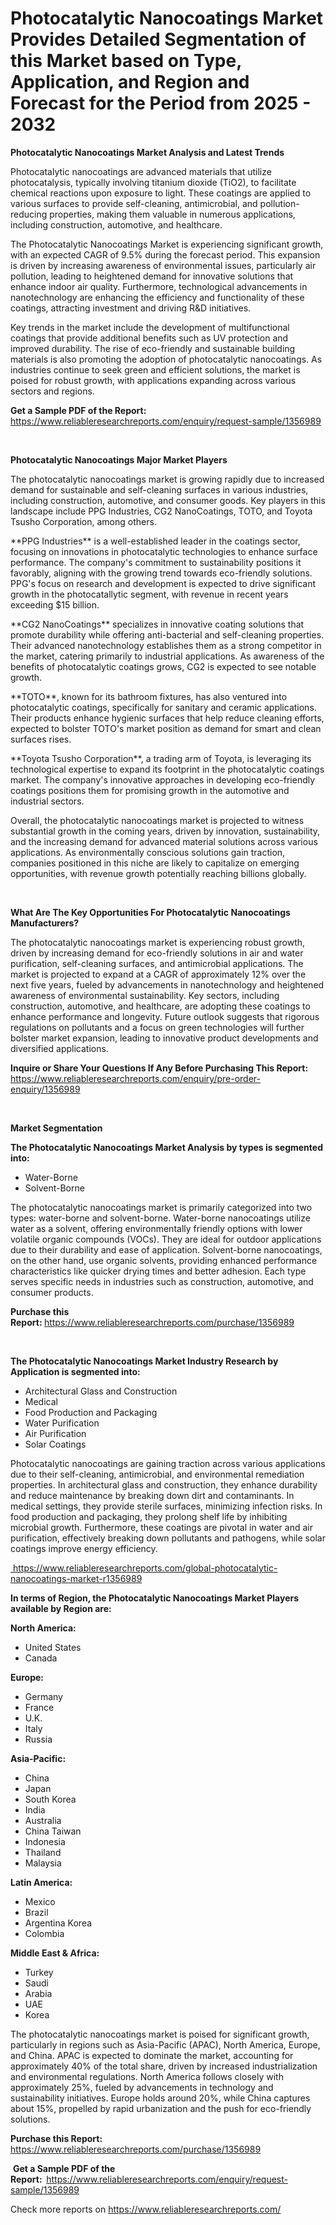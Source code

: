 <p><h1>Photocatalytic Nanocoatings Market Provides Detailed Segmentation of this Market based on Type, Application, and Region and Forecast for the Period from 2025 - 2032</h1></p><p><strong>Photocatalytic Nanocoatings Market Analysis and Latest Trends</strong></p>
<p><p>Photocatalytic nanocoatings are advanced materials that utilize photocatalysis, typically involving titanium dioxide (TiO2), to facilitate chemical reactions upon exposure to light. These coatings are applied to various surfaces to provide self-cleaning, antimicrobial, and pollution-reducing properties, making them valuable in numerous applications, including construction, automotive, and healthcare.</p><p>The Photocatalytic Nanocoatings Market is experiencing significant growth, with an expected CAGR of 9.5% during the forecast period. This expansion is driven by increasing awareness of environmental issues, particularly air pollution, leading to heightened demand for innovative solutions that enhance indoor air quality. Furthermore, technological advancements in nanotechnology are enhancing the efficiency and functionality of these coatings, attracting investment and driving R&D initiatives.</p><p>Key trends in the market include the development of multifunctional coatings that provide additional benefits such as UV protection and improved durability. The rise of eco-friendly and sustainable building materials is also promoting the adoption of photocatalytic nanocoatings. As industries continue to seek green and efficient solutions, the market is poised for robust growth, with applications expanding across various sectors and regions.</p></p>
<p><strong>Get a Sample PDF of the Report:&nbsp;</strong> <a href="https://www.reliableresearchreports.com/enquiry/request-sample/1356989?utm_campaign=2245&utm_medium=2&utm_source=Github&utm_content=ia&utm_term=02042025&utm_id=photocatalytic-nanocoatings">https://www.reliableresearchreports.com/enquiry/request-sample/1356989</a></p>
<p>&nbsp;</p>
<p><strong>Photocatalytic Nanocoatings Major Market Players</strong></p>
<p><p>The photocatalytic nanocoatings market is growing rapidly due to increased demand for sustainable and self-cleaning surfaces in various industries, including construction, automotive, and consumer goods. Key players in this landscape include PPG Industries, CG2 NanoCoatings, TOTO, and Toyota Tsusho Corporation, among others.</p><p>**PPG Industries** is a well-established leader in the coatings sector, focusing on innovations in photocatalytic technologies to enhance surface performance. The company's commitment to sustainability positions it favorably, aligning with the growing trend towards eco-friendly solutions. PPG's focus on research and development is expected to drive significant growth in the photocatallytic segment, with revenue in recent years exceeding $15 billion.</p><p>**CG2 NanoCoatings** specializes in innovative coating solutions that promote durability while offering anti-bacterial and self-cleaning properties. Their advanced nanotechnology establishes them as a strong competitor in the market, catering primarily to industrial applications. As awareness of the benefits of photocatalytic coatings grows, CG2 is expected to see notable growth.</p><p>**TOTO**, known for its bathroom fixtures, has also ventured into photocatalytic coatings, specifically for sanitary and ceramic applications. Their products enhance hygienic surfaces that help reduce cleaning efforts, expected to bolster TOTO's market position as demand for smart and clean surfaces rises.</p><p>**Toyota Tsusho Corporation**, a trading arm of Toyota, is leveraging its technological expertise to expand its footprint in the photocatalytic coatings market. The company's innovative approaches in developing eco-friendly coatings positions them for promising growth in the automotive and industrial sectors.</p><p>Overall, the photocatalytic nanocoatings market is projected to witness substantial growth in the coming years, driven by innovation, sustainability, and the increasing demand for advanced material solutions across various applications. As environmentally conscious solutions gain traction, companies positioned in this niche are likely to capitalize on emerging opportunities, with revenue growth potentially reaching billions globally.</p></p>
<p>&nbsp;</p>
<p><strong>What Are The Key Opportunities For Photocatalytic Nanocoatings Manufacturers?</strong></p>
<p><p>The photocatalytic nanocoatings market is experiencing robust growth, driven by increasing demand for eco-friendly solutions in air and water purification, self-cleaning surfaces, and antimicrobial applications. The market is projected to expand at a CAGR of approximately 12% over the next five years, fueled by advancements in nanotechnology and heightened awareness of environmental sustainability. Key sectors, including construction, automotive, and healthcare, are adopting these coatings to enhance performance and longevity. Future outlook suggests that rigorous regulations on pollutants and a focus on green technologies will further bolster market expansion, leading to innovative product developments and diversified applications.</p></p>
<p><strong>Inquire or Share Your Questions If Any Before Purchasing This Report:</strong> <a href="https://www.reliableresearchreports.com/enquiry/pre-order-enquiry/1356989?utm_campaign=2245&utm_medium=2&utm_source=Github&utm_content=ia&utm_term=02042025&utm_id=photocatalytic-nanocoatings">https://www.reliableresearchreports.com/enquiry/pre-order-enquiry/1356989</a></p>
<p>&nbsp;</p>
<p><strong>Market Segmentation</strong></p>
<p><strong>The Photocatalytic Nanocoatings Market Analysis by types is segmented into:</strong></p>
<p><ul><li>Water-Borne</li><li>Solvent-Borne</li></ul></p>
<p><p>The photocatalytic nanocoatings market is primarily categorized into two types: water-borne and solvent-borne. Water-borne nanocoatings utilize water as a solvent, offering environmentally friendly options with lower volatile organic compounds (VOCs). They are ideal for outdoor applications due to their durability and ease of application. Solvent-borne nanocoatings, on the other hand, use organic solvents, providing enhanced performance characteristics like quicker drying times and better adhesion. Each type serves specific needs in industries such as construction, automotive, and consumer products.</p></p>
<p><strong>Purchase this Report:&nbsp;</strong><a href="https://www.reliableresearchreports.com/purchase/1356989?utm_campaign=2245&utm_medium=2&utm_source=Github&utm_content=ia&utm_term=02042025&utm_id=photocatalytic-nanocoatings">https://www.reliableresearchreports.com/purchase/1356989</a></p>
<p>&nbsp;</p>
<p><strong>The Photocatalytic Nanocoatings Market Industry Research by Application is segmented into:</strong></p>
<p><ul><li>Architectural Glass and Construction</li><li>Medical</li><li>Food Production and Packaging</li><li>Water Purification</li><li>Air Purification</li><li>Solar Coatings</li></ul></p>
<p><p>Photocatalytic nanocoatings are gaining traction across various applications due to their self-cleaning, antimicrobial, and environmental remediation properties. In architectural glass and construction, they enhance durability and reduce maintenance by breaking down dirt and contaminants. In medical settings, they provide sterile surfaces, minimizing infection risks. In food production and packaging, they prolong shelf life by inhibiting microbial growth. Furthermore, these coatings are pivotal in water and air purification, effectively breaking down pollutants and pathogens, while solar coatings improve energy efficiency.</p></p>
<p><a href="https://www.reliableresearchreports.com/global-photocatalytic-nanocoatings-market-r1356989?utm_campaign=2245&utm_medium=2&utm_source=Github&utm_content=ia&utm_term=02042025&utm_id=photocatalytic-nanocoatings">&nbsp;https://www.reliableresearchreports.com/global-photocatalytic-nanocoatings-market-r1356989</a></p>
<p><strong>In terms of Region, the Photocatalytic Nanocoatings Market Players available by Region are:</strong></p>
<p>
    <p> <strong> North America: </strong>
        <ul>
            <li>United States</li>
            <li>Canada</li>
        </ul>
        </p> 
    <p> <strong> Europe: </strong>
        <ul>
            <li>Germany</li>
            <li>France</li>
            <li>U.K.</li>
            <li>Italy</li>
            <li>Russia</li>
        </ul>
        </p> 
    <p> <strong> Asia-Pacific: </strong>
        <ul>
            <li>China</li>
            <li>Japan</li>
            <li>South Korea</li>
            <li>India</li>
            <li>Australia</li>
            <li>China Taiwan</li>
            <li>Indonesia</li>
            <li>Thailand</li>
            <li>Malaysia</li>
        </ul>
        </p> 
    <p> <strong> Latin America: </strong>
        <ul>
            <li>Mexico</li>
            <li>Brazil</li>
            <li>Argentina Korea</li>
            <li>Colombia</li>
        </ul>
        </p> 
    <p> <strong> Middle East & Africa: </strong>
        <ul>
            <li>Turkey</li>
            <li>Saudi</li>
            <li>Arabia</li>
            <li>UAE</li>
            <li>Korea</li>
        </ul>
    </p>
    </p>
<p><p>The photocatalytic nanocoatings market is poised for significant growth, particularly in regions such as Asia-Pacific (APAC), North America, Europe, and China. APAC is expected to dominate the market, accounting for approximately 40% of the total share, driven by increased industrialization and environmental regulations. North America follows closely with approximately 25%, fueled by advancements in technology and sustainability initiatives. Europe holds around 20%, while China captures about 15%, propelled by rapid urbanization and the push for eco-friendly solutions.</p></p>
<p><strong>Purchase this Report: </strong><a href="https://www.reliableresearchreports.com/purchase/1356989?utm_campaign=2245&utm_medium=2&utm_source=Github&utm_content=ia&utm_term=02042025&utm_id=photocatalytic-nanocoatings">https://www.reliableresearchreports.com/purchase/1356989</a></p>
<p>&nbsp;<strong>Get a Sample PDF of the Report:&nbsp;&nbsp;</strong><a href="https://www.reliableresearchreports.com/enquiry/request-sample/1356989?utm_campaign=2245&utm_medium=2&utm_source=Github&utm_content=ia&utm_term=02042025&utm_id=photocatalytic-nanocoatings">https://www.reliableresearchreports.com/enquiry/request-sample/1356989</a></p>
<p><strong></strong></p>
<p>Check more reports on <a href="https://www.reliableresearchreports.com/?utm_campaign=2245&utm_medium=2&utm_source=Github&utm_content=ia&utm_term=02042025&utm_id=photocatalytic-nanocoatings">https://www.reliableresearchreports.com/</a></p>